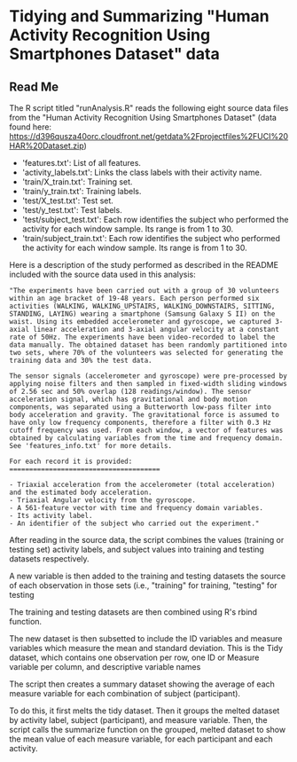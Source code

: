 # Tidying and Summarizing "Human Activity Recognition Using Smartphones Dataset" data
## Read Me

The R script titled "runAnalysis.R" reads the following eight source data files from the "Human Activity Recognition Using Smartphones Dataset" (data found here: https://d396qusza40orc.cloudfront.net/getdata%2Fprojectfiles%2FUCI%20HAR%20Dataset.zip)
- 'features.txt': List of all features.
- 'activity_labels.txt': Links the class labels with their activity name.
- 'train/X_train.txt': Training set.
- 'train/y_train.txt': Training labels.
- 'test/X_test.txt': Test set.
- 'test/y_test.txt': Test labels.
- 'test/subject_test.txt': Each row identifies the subject who performed the activity for each window sample. Its range is from 1 to 30. 
- 'train/subject_train.txt': Each row identifies the subject who performed the activity for each window sample. Its range is from 1 to 30. 

Here is a description of the study performed as described in the README included with the source data used in this analysis:

	"The experiments have been carried out with a group of 30 volunteers within an age bracket of 19-48 years. Each person performed six activities (WALKING, WALKING_UPSTAIRS, WALKING_DOWNSTAIRS, SITTING, STANDING, LAYING) wearing a smartphone (Samsung Galaxy S II) on the waist. Using its embedded accelerometer and gyroscope, we captured 3-axial linear acceleration and 3-axial angular velocity at a constant rate of 50Hz. The experiments have been video-recorded to label the data manually. The obtained dataset has been randomly partitioned into two sets, where 70% of the volunteers was selected for generating the training data and 30% the test data. 

	The sensor signals (accelerometer and gyroscope) were pre-processed by applying noise filters and then sampled in fixed-width sliding windows of 2.56 sec and 50% overlap (128 readings/window). The sensor acceleration signal, which has gravitational and body motion components, was separated using a Butterworth low-pass filter into body acceleration and gravity. The gravitational force is assumed to have only low frequency components, therefore a filter with 0.3 Hz cutoff frequency was used. From each window, a vector of features was obtained by calculating variables from the time and frequency domain. See 'features_info.txt' for more details. 

	For each record it is provided:
	======================================

	- Triaxial acceleration from the accelerometer (total acceleration) and the estimated body acceleration.
	- Triaxial Angular velocity from the gyroscope. 
	- A 561-feature vector with time and frequency domain variables. 
	- Its activity label. 
	- An identifier of the subject who carried out the experiment."


After reading in the source data, the script combines the values (training or testing set) activity labels, and subject values into training and testing datasets respectively.

A new variable is then added to the training and testing datasets the source of each observation in those sets (i.e., "training" for training, "testing" for testing

The training and testing datasets are then combined using R's rbind function.

The new dataset is then subsetted to include the ID variables and measure variables which measure the mean and standard deviation. This is the Tidy dataset, which contains one observation per row, one ID or Measure variable per column, and descriptive variable names

The script then creates a summary dataset showing the average of each measure variable for each combination of subject (participant).

To do this, it first melts the tidy dataset. Then it groups the melted dataset by activity label, subject (participant), and measure variable. Then, the script calls the summarize function on the grouped, melted dataset to show the mean value of each measure variable, for each participant and each activity.

